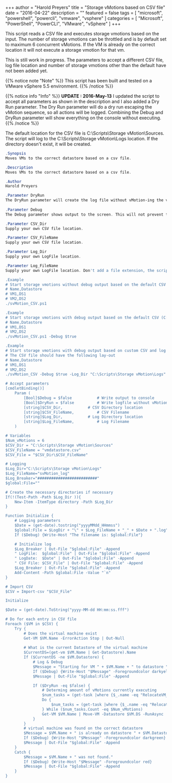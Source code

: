 +++
author = "Harold Preyers"
title = "Storage vMotions based on CSV file"
date = "2016-04-22"
description = ""
featured = false
tags = [
    "microsoft",
    "powershell",
    "powercli",
    "vmware",
    "vsphere"
]
categories = [
    "Microsoft",
    "PowerShell",
    "PowerCLI",
    "VMware",
    "vSphere"
]
+++
 
This script reads a CSV file and executes storage vmotions based on the input. The number of storage vmotions can be throttled and is by default set to maximum 6 concurrent vMotions. If the VM is already on the correct location it will not execute a storage vmotion for that vm.

This is still work in progress. The parameters to accept a different CSV file, log file location and number of storage vmotions other than the default have not been added yet.

{{% notice note "Note" %}}
This script has been built and tested on a VMware vSphere 5.5 environment.
{{% /notice %}}

{{% notice info "Info" %}}
**UPDATE : 2016-May-13**
I updated the script to accept all parameters as shown in the description and I also added a Dry Run parameter. The Dry Run parameter will do a dry run escaping the vMotion sequence, so all actions will be logged. Combining the Debug and DryRun parameter will show everything on the console without executing.
{{% /notice %}}


The default location for the CSV file is C:\Scripts\Storage vMotion\Sources. The script will log to the C:\Scripts\Storage vMotion\Logs location. If the directory doesn't exist, it will be created.

```powershell
.Synopsis
Moves VMs to the correct datastore based on a csv file.

.Description
Moves VMs to the correct datastore based on a csv file.

.Author
Harold Preyers

.Parameter DryRun
The DryRun parameter will create the log file without vMotion-ing the virtual machines to the correct datastore.
	
.Parameter Debug
The Debug parameter shows output to the screen. This will not prevent to start the vMotions.

.Parameter CSV_Dir
Supply your own CSV file location.

.Parameter CSV_FileName
Supply your own CSV file location.

.Parameter Log_Dir
Supply your own LogFile location.

.Parameter Log_FileName
Supply your own LogFile location. Don't add a file extension, the script will construct a filename based on the time of launch and add a .log extension

.Example
# Start storage vmotions without debug output based on the default CSV (C:\Scripts\Storage vMotion\Sources) and log file (C:\Scripts\Storage vMotion\Logs) location
# Name,Datastore
# VM1,DS1
# VM2,DS2
./svMotion_CSV.ps1

.Example
# Start storage vmotions with debug output based on the default CSV (C:\Scripts\Storage vMotion\Sources) and log file (C:\Scripts\Storage vMotion\Logs) location
# Name,Datastore
# VM1,DS1
# VM2,DS2
./svMotion_CSV.ps1 -Debug $true

.Example
# Start storage vmotions with debug output based on custom CSV and log file location
# The CSV file should have the following lay-out
# Name,Datastore
# VM1,DS1
# VM2,DS2
./svMotion_CSV -Debug $true -Log_Dir "C:\Scripts\Storage vMotion\Logs" -Log_FileName svMotion_log -CSV_Dir "C:\Scripts\Storage vMotion\Sources" -CSV_File svMotion.csv

# Accept parameters
[cmdletBinding()]
	Param (
		[Bool]$Debug = $false			# Write output to console
		[Bool]$DryRun = $false			# Write logfile without vMotion
		[string]$CSV_Dir,			# CSV Directory location
		[string]$CSV_FileName,			# CSV Filename
		[string]$Log_Dir,			# Log Directory location
		[string]$Log_FileName,			# Log Filename
	)

# Variables
$Num_vMotions = 6
$CSV_Dir = "C:\Scripts\Storage vMotion\Sources"
$CSV_FileName = "vmdatastore.csv"
$CSV_File = "$CSV_Dir\$CSV_FileName"

# Logging
$Log_Dir="C:\Scripts\Storage vMotion\Logs"
$Log_FileName="svMotion_log"
$Log_Breaker="##########################"
$global:File=""

# Create the necessary directories if necessary
If(!(Test-Path -Path $Log_Dir )){
	New-Item -ItemType directory -Path $Log_Dir
}

Function Initialize {
	# Logging parameters
	$Date = (get-date).tostring("yyyyMMdd_HHmmss")
	$global:File = $LogDir + "\" + $Log_FileName + "_" + $Date + ".log"
	If ($Debug) {Write-Host "The filename is: $global:File"}

	# Initialize log
	$Log_Breaker | Out-File "$global:File" -Append
	" LogFile:  $global:File" | Out-File "$global:File" -Append
	" LogDate:  $Date" | Out-File "$global:File" -Append
	" CSV File: $CSV_File" | Out-File "$global:File" -Append
	$Log_Breaker | Out-File "$global:File" -Append
	Add-Content -Path $global:File -Value "`n"
}

# Import CSV
$CSV = Import-csv "$CSV_File"

Initialize

$Date = (get-date).ToString("yyyy-MM-dd HH:mm:ss.fff")

# Do for each entry in CSV file
Foreach ($VM in $CSV) {
	Try {
		# Does the virtual machine exist
		Get-VM $VM.Name -ErrorAction Stop | Out-Null
		
		# What is the current Datastore of the virtual machine
		$CurrentDS=(get-vm $VM.Name | Get-Datastore).Name
		If ($CurrentDS -ne $VM.Datastore) {
			# Log & Debug
			$Message = "Starting for VM " + $VM.Name + " to datastore " + $VM.Datastore
			If ($Debug) {Write-Host "$Message" -Foregroundcolor darkyellow}
			$Message | Out-File "$global:File" -Append

			If ($DryRun -eq $false) {
				# Determing amount of vMotions currently executing
				$num_tasks = (get-task |where {$_.name -eq "RelocateVM_task"} | where {$_.state -eq "running"})
				Do {
					$num_tasks = (get-task |where {$_.name -eq "RelocateVM_task"} | where {$_.state -eq "running"})
				} While ($num_tasks.Count -eq $Num_vMotions)
				Get-VM $VM.Name | Move-VM -Datastore $VM.DS -RunAsync
			}
		}
		# virtual machine was found on the correct datastore
		$Message = $VM.Name + " is already on datastore " + $VM.Datastore
		If ($Debug) {Write-Host "$Message" -Foregroundcolor darkgreen}
		$Message | Out-File "$global:File" -Append
	}
	Catch {
		$Message = $VM.Name + " was not found."
		If ($Debug) {Write-Host "$Message" -Foregroundcolor red}
		$Message | Out-File "$global:File" -Append
	}
}